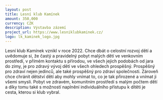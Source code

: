 ```yaml
---
layout: post
title: Lesní klub Kamínek
amount: 350,000
currency: CZK
description: Výstavba zázemí
project_url: https://www.lesniklubkaminek.cz/
logo: lk_kaminek_logo.jpg
---
```


Lesní klub Kamínek vznikl v roce 2022. Chce dbát o celostní rozvoj dětí a uvědomuje si, že častý a pravidelný pobyt malých dětí ve venkovním prostředí, v přímém kontaktu s přírodou, ve všech jejich podobách od jara do zimy, je pro zdravý vývoj dětí ve všech ohledech prospěšný. Prospěšný pro zdraví nejen jedinců, ale také prospěšný pro zdraví společnosti. Zároveň chce chránit dětství dětí aby mohly vnímat to, co je tak přirozené a vnímat ji všemi smysli. Pobyt ve zdravém, komunitním prostředí s malým počtem dětí a díky tomu také s možností naplnění individuálního přístupu k dítěti je cesta, kterou si klub vybral.
